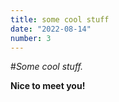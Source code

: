 ```yaml
---
title: some cool stuff
date: "2022-08-14"
number: 3
---
```


#_Some cool stuff._

**Nice to meet you!**